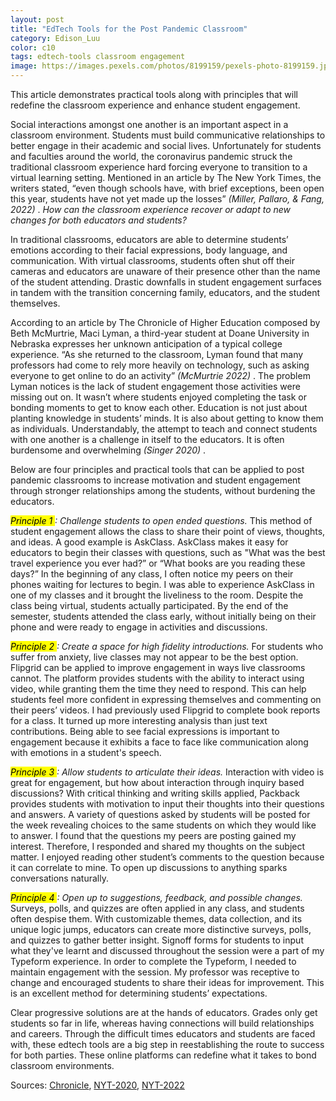 ```yaml
---
layout: post
title: "EdTech Tools for the Post Pandemic Classroom"
category: Edison_Luu
color: c10
tags: edtech-tools classroom engagement
image: https://images.pexels.com/photos/8199159/pexels-photo-8199159.jpeg?auto=compress&cs=tinysrgb&w=1260&h=750&dpr=2
---
```

This article demonstrates practical tools along with principles that will redefine the classroom experience and enhance student engagement.
<!--more-->

<p>Social interactions amongst one another is an important aspect in a classroom environment. Students must build communicative relationships to better engage in their academic and social lives. Unfortunately for students and faculties around the world, the coronavirus pandemic struck the traditional classroom experience hard forcing everyone to transition to a virtual learning setting. Mentioned in an article by The New York Times, the writers stated, “even though schools have, with brief exceptions, been open this year, students have not yet made up the losses” <i>(Miller, Pallaro, & Fang, 2022)</i> . <i>How can the classroom experience recover or adapt to new changes for both educators and students?</i></p>
<p>In traditional classrooms, educators are able to determine students’ emotions according to their facial expressions, body language, and communication. With virtual classrooms, students often shut off their cameras and educators are unaware of their presence other than the name of the student attending. Drastic downfalls in student engagement surfaces in tandem with the transition concerning family, educators, and the student themselves.</p>
<p>According to an article by The Chronicle of Higher Education composed by Beth McMurtrie, Maci Lyman, a third-year student at Doane University in Nebraska expresses her unknown anticipation of a typical college experience. “As she returned to the classroom, Lyman found that many professors had come to rely more heavily on technology, such as asking everyone to get online to do an activity” <i>(McMurtrie 2022)</i> . The problem Lyman notices is the lack of student engagement those activities were missing out on. It wasn’t where students enjoyed completing the task or bonding moments to get to know each other.
Education is not just about planting knowledge in students’ minds. It is also about getting to know them as individuals. Understandably, the attempt to teach and connect students with one another is a challenge in itself to the educators. It is often burdensome and overwhelming <i>(Singer 2020)</i> .</p>
Below are four principles and practical tools that can be applied to post pandemic classrooms to increase motivation and student engagement through stronger relationships among the students, without burdening the educators.
<p><i><mark>Principle 1 </mark> : Challenge students to open ended questions.</i> This method of student engagement allows the class to share their point of views, thoughts, and ideas. A good example is AskClass. AskClass makes it easy for educators to begin their classes with questions, such as "What was the best travel experience you ever had?” or “What books are you reading these days?” In the beginning of any class, I often notice my peers on their phones waiting for lectures to begin. I was able to experience AskClass in one of my classes and it brought the liveliness to the room. Despite the class being virtual, students actually participated. By the end of the semester, students attended the class early, without initially being on their phone and were ready to engage in activities and discussions.</p>
<p><i><mark>Principle 2 </mark> : Create a space for high fidelity introductions.</i> For students who suffer from anxiety, live classes may not appear to be the best option. Flipgrid can be applied to improve engagement in ways live classrooms cannot. The platform provides students with the ability to interact using video, while granting them the time they need to respond. This can help students feel more confident in expressing themselves and commenting on their peers’ videos. I had previously used Flipgrid to complete book reports for a class. It turned up more interesting analysis than just text contributions. Being able to see facial expressions is important to engagement because it exhibits a face to face like communication along with emotions in a student's speech.</p>
<p><i><mark>Principle 3 </mark> : Allow students to articulate their ideas.</i> Interaction with video is great for engagement, but how about interaction through inquiry based discussions? With critical thinking and writing skills applied, Packback provides students with motivation to input their thoughts into their questions and answers. A variety of questions asked by students will be posted for the week revealing choices to the same students on which they would like to answer. I found that the questions my peers are posting gained my interest. Therefore, I responded and shared my thoughts on the subject matter. I enjoyed reading other student’s comments to the question because it can correlate to mine. To open up discussions to anything sparks conversations naturally.</p>
<p><i><mark>Principle 4 </mark> : Open up to suggestions, feedback, and possible changes.</i> Surveys, polls, and quizzes are often applied in any class, and students often despise them. With customizable themes, data collection, and its unique logic jumps, educators can create more distinctive surveys, polls, and quizzes to gather better insight. Signoff forms for students to input what they've learnt and discussed throughout the session were a part of my Typeform experience. In order to complete the Typeform, I needed to maintain engagement with the session. My professor was receptive to change and encouraged students to share their ideas for improvement. This is an excellent method for determining students’ expectations.</p>
Clear progressive solutions are at the hands of educators. Grades only get students so far in life, whereas having connections will build relationships and careers. Through the difficult times educators and students are faced with, these edtech tools are a big step in reestablishing the route to success for both parties. These online platforms can redefine what it takes to bond classroom environments.

Sources: [Chronicle], [NYT-2020], [NYT-2022]

[Chronicle]: https://www.chronicle.com/article/a-stunning-level-of-student-disconnection?cid=facebook%2Clinkedin%2Ctwitter&utm_campaign=20220407&utm_content=we_asked_faculty_members_&utm_medium=Chronicle%2Bof%2BHigher%2BEducation%2CThe%2BChronicle%2Bof%2BHigher%2BEducation%2Cchronicle&utm_source=facebook%2Clinkedin%2Ctwitter&fbclid=IwAR36NrPSJqFTj0yhAIn2wVamGHZs_A-8aLQ_LwL1CfmJFjGvjfE654WNiEE&cid2=gen_login_refresh
[NYT-2020]: https://www.nytimes.com/2020/11/30/us/teachers-remote-learning-burnout.html
[NYT-2022]: https://www.nytimes.com/interactive/2022/05/29/upshot/pandemic-school-counselors.html